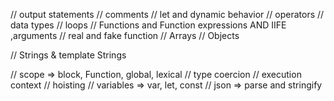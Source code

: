 // output statements // comments // let and dynamic behavior // operators // data types // loops // Functions and Function expressions AND IIFE ,arguments // real and fake function // Arrays // Objects

// Strings & template Strings

// scope => block, Function, global, lexical // type coercion // execution context // hoisting // variables => var, let, const // json => parse and stringify